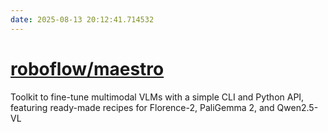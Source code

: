 ```yaml
---
date: 2025-08-13 20:12:41.714532
---
```


# [roboflow/maestro](https://github.com/roboflow/maestro)

Toolkit to fine-tune multimodal VLMs with a simple CLI and Python API, featuring ready-made recipes for Florence-2, PaliGemma 2, and Qwen2.5-VL